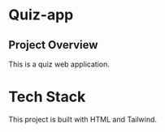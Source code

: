 # Quiz-app
## Project Overview 
This is a quiz web application.
# Tech Stack 
This project is built with HTML and Tailwind.